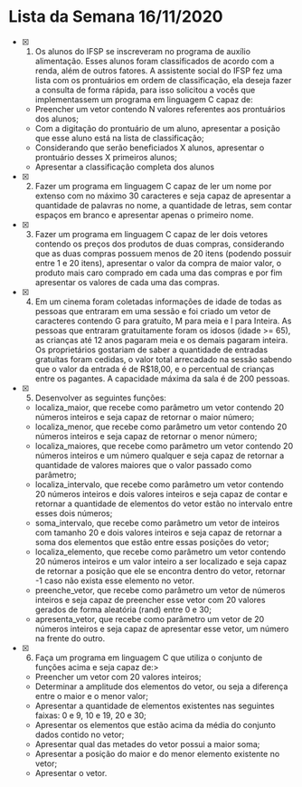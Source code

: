 # Lista da Semana 16/11/2020

- [x] 1. Os alunos do IFSP se inscreveram no programa de auxílio alimentação. Esses alunos foram classificados de acordo com a renda, além de outros fatores. A assistente social do IFSP fez uma lista com os prontuários em ordem de classificação, ela deseja fazer a consulta de forma rápida, para isso solicitou a vocês que implementassem um programa em linguagem C capaz de:
  - Preencher um vetor contendo N valores referentes aos prontuários dos alunos;
  - Com a digitação do prontuário de um aluno, apresentar a posição que esse aluno está na lista de classificação;
  - Considerando que serão beneficiados X alunos, apresentar o prontuário desses X primeiros alunos;
  - Apresentar a classificação completa dos alunos

- [x] 2. Fazer um programa em linguagem C capaz de ler um nome por extenso com no máximo 30 caracteres e seja capaz de apresentar a quantidade de palavras no nome, a quantidade de letras, sem contar espaços em branco e apresentar apenas o primeiro nome.

- [x] 3. Fazer um programa em linguagem C capaz de ler dois vetores contendo os preços dos produtos de duas compras, considerando que as duas compras possuem menos de 20 itens (podendo possuir entre 1 e 20 itens), apresentar o valor da compra de maior valor, o produto mais caro comprado em cada uma das compras e por fim apresentar os valores de cada uma das compras.

- [x] 4. Em um cinema foram coletadas informações de idade de todas as pessoas que entraram em uma sessão e foi criado um vetor de caracteres contendo G para gratuíto, M para meia e I para Inteira. As pessoas que entraram gratuitamente foram os idosos (idade >= 65), as crianças até 12 anos pagaram meia e os demais pagaram inteira. Os proprietários gostariam de saber a quantidade de entradas gratuítas foram cedidas, o valor total arrecadado na sessão sabendo que o valor da entrada é de R$18,00, e o percentual de crianças entre os pagantes. A capacidade máxima da sala é de 200 pessoas.

- [x] 5. Desenvolver as seguintes funções:
  - localiza_maior, que recebe como parâmetro um vetor contendo 20 números inteiros e seja capaz de retornar o maior número;
  - localiza_menor, que recebe como parâmetro um vetor contendo 20 números inteiros e seja capaz de retornar o menor número;
  - localiza_maiores, que recebe como parâmetro um vetor contendo 20 números inteiros e um número qualquer e seja capaz de retornar a quantidade de valores maiores que o valor passado como parâmetro;
  - localiza_intervalo, que recebe como parâmetro um vetor contendo 20 números inteiros e dois valores inteiros e seja capaz de contar e retornar a quantidade de elementos do vetor estão no intervalo entre esses dois números;
  - soma_intervalo, que recebe como parâmetro um vetor de inteiros com tamanho 20 e dois valores inteiros e seja capaz de retornar a soma dos elementos que estão entre essas posições do vetor;
  - localiza_elemento, que recebe como parâmetro um vetor contendo 20 números inteiros e um valor inteiro a ser localizado e seja capaz de retornar a posição que ele se encontra dentro do vetor, retornar -1 caso não exista esse elemento no vetor.
  - preenche_vetor, que recebe como parâmetro um vetor de números inteiros e seja capaz de preencher esse vetor com 20 valores gerados de forma aleatória (rand) entre 0  e 30;
  - apresenta_vetor, que recebe como parâmetro um vetor de 20 números inteiros e seja capaz de apresentar esse vetor, um número na frente do outro.

- [x] 6. Faça um programa em linguagem C que utiliza o conjunto de funções acima e seja capaz de:>
  - Preencher um vetor com 20 valores inteiros;
  - Determinar a amplitude dos elementos do vetor, ou seja a diferença entre o maior e o menor valor;
  - Apresentar a quantidade de elementos existentes nas seguintes faixas: 0 e 9, 10 e 19, 20 e 30;
  - Apresentar os elementos que estão acima da média do conjunto dados contido no vetor;
  - Apresentar qual das metades do vetor possui a maior soma;
  - Apresentar a posição do maior e do menor elemento existente no vetor;
  - Apresentar o vetor.
 

